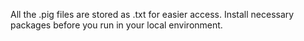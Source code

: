 All the .pig files are stored as .txt for easier access. Install necessary packages before you run in your local environment. 
